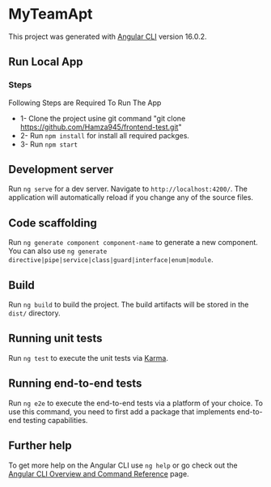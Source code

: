 # MyTeamApt

This project was generated with [Angular CLI](https://github.com/angular/angular-cli) version 16.0.2.

## Run Local App

### Steps
  Following Steps are Required To Run The App
* 1- Clone the project usine git command "git clone https://github.com/Hamza945/frontend-test.git"
* 2- Run `npm install` for install all required packges.
* 3- Run `npm start`

## Development server

Run `ng serve` for a dev server. Navigate to `http://localhost:4200/`. The application will automatically reload if you change any of the source files.

## Code scaffolding

Run `ng generate component component-name` to generate a new component. You can also use `ng generate directive|pipe|service|class|guard|interface|enum|module`.

## Build

Run `ng build` to build the project. The build artifacts will be stored in the `dist/` directory.

## Running unit tests

Run `ng test` to execute the unit tests via [Karma](https://karma-runner.github.io).

## Running end-to-end tests

Run `ng e2e` to execute the end-to-end tests via a platform of your choice. To use this command, you need to first add a package that implements end-to-end testing capabilities.

## Further help

To get more help on the Angular CLI use `ng help` or go check out the [Angular CLI Overview and Command Reference](https://angular.io/cli) page.
